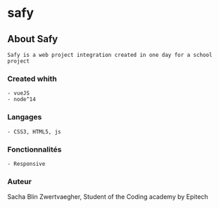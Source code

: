# safy

## About Safy
```
Safy is a web project integration created in one day for a school project
```

### Created whith
```
- vueJS 
- node^14
```

### Langages
```
- CSS3, HTML5, js
```

### Fonctionnalités
```
- Responsive
```

### Auteur
Sacha Blin Zwertvaegher,
Student of the Coding academy by Epitech
